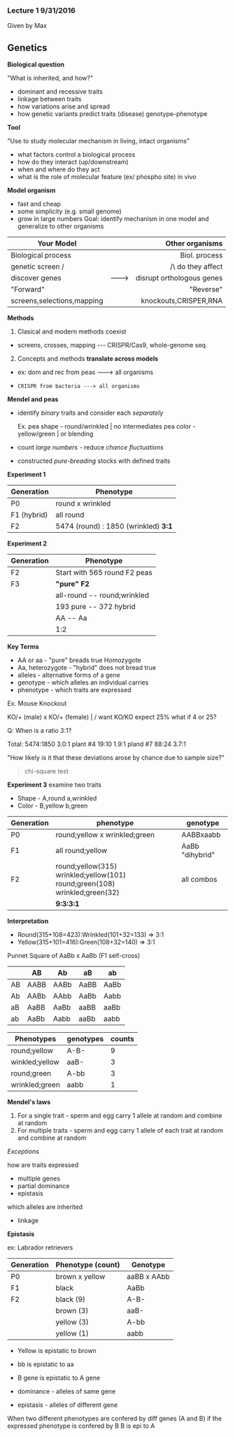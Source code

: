 ### Lecture 1 9/31/2016
Given by Max

## Genetics
__Biological question__

"What is inherited, and how?"
+ dominant and recessive traits
+ linkage between traits
+ how variations arise and spread
+ how genetic variants predict traits (disease) genotype-phenotype

__Tool__

"Use to study molecular mechanism in living, intact organisms"
+ what factors control a biological process
+ how do they interact (up/downstream)
+ when and where do they act
+ what is the role of molecular feature (ex/ phospho site) in vivo

__Model organism__

+ fast and cheap
+ some simplicity (e.g. small genome)
+ grow in large numbers
Goal: identify mechanism in one model and generalize to other organisms

| Your Model    |            | Other organisms  |
| ------------- |:-------------:| -----:|
| Biological process      |  | Biol. process |
| genetic screen \/      |       |   /\ do they affect |
| discover genes |  --->     |    disrupt orthologous genes |
| "Forward" |              | "Reverse"      |
|screens,selections,mapping | | knockouts,CRISPER,RNA |

__Methods__

1. Clasical and modern methods coexist
  * screens, crosses, mapping --- CRISPR/Cas9, whole-genome seq.
2. Concepts and methods **translate across models**
  * ex: dom and rec from peas ---> all organisms
  *     CRISPR from bacteria ---> all organisms

__Mendel and peas__
+ identify _binary_ traits and consider each _separately_

   Ex. pea shape - round/wrinkled | no intermediates
       pea color - yellow/green   | or blending
+ count *large numbers* - reduce *chance fluctuations*
+ constructed *pure-breading* stocks with defined traits

__Experiment 1__

|Generation     |     Phenotype   |
|---------------|-----------------|
| P0            | round x wrinkled|
| F1  (hybrid)  | all round       |
| F2            | 5474 (round) : 1850 (wrinkled) **3:1**|

__Experiment 2__

| Generation | Phenotype |
|---|---|
| F2 | Start with 565 round F2 peas |
|F3| **"pure" F2** | **"hybrid" F2** |
| | all-round -- round;wrinkled |
| | 193 pure -- 372 hybrid |
| | AA -- Aa |
| | 1:2 |

__Key Terms__

+ AA or aa - "pure" breads true Homozygote
+ Aa, heterozygote - "hybrid" does not bread true
+ alleles - alternative forms of a gene
+ genotype - which alleles an individual carries
+ phenotype - which traits are expressed

Ex. Mouse Knockout

KO/+ (male) x KO/+ (female)
  |
 \/
 want KO/KO
 expect 25%
 what if 4 or 25?
 
Q: When is a ratio 3:1?

  Total: 5474:1850 3.0:1
  plant #4 19:10 1.9:1
  pland #7 88:24 3.7:1
  
"How likely is it that these deviations arose by chance due to sample size?"
>chi-square test

__Experiment 3__ examine two traits

+ Shape - A,round a,wrinkled
+ Color - B,yellow b,green

|Generation|phenotype|genotype|
|---|---|---|
|P0|round;yellow x wrinkled;green|AABBxaabb|
|F1|all round;yellow|AaBb "dihybrid"|
|F2|round;yellow(315) wrinkled;yellow(101) round;green(108) wrinkled;green(32)|all combos|
||**9:3:3:1**|

__Interpretation__

+ Round(315+108=423):Wrinkled(101+32=133) => 3:1
+ Yellow(315+101=416):Green(108+32=140) => 3:1

Punnet Square of AaBb x AaBb (F1 self-cross)

||AB|Ab|aB|ab|
|---|---|---|---|---|
|AB|AABB|AABb|AaBB|AaBb|
|Ab|AABb|AAbb|AaBb|Aabb|
|aB|AaBB|AaBb|aaBB|aaBb|
|ab|AaBb|Aabb|aaBb|aabb|


|Phenotypes|genotypes|counts|
|---|---|---|
|round;yellow|A-B-|9|
|winkled;yellow|aaB-|3|
|round;green|A-bb|3|
|wrinkled;green|aabb|1|

__Mendel's laws__

1. For a single trait - sperm and egg carry 1 allele at random and combine at random
2. For multiple traits - sperm and egg carry 1 allele of each trait at random and combine at random

_Exceptions_

how are traits expressed
+ multiple genes
+ partial dominance
+ epistasis

which alleles are inherited
+ linkage

__Epistasis__

ex: Labrador retrievers

| Generation | Phenotype (count) | Genotype |
|---|---|---|
|P0|brown x yellow|aaBB x AAbb|
|F1|black|AaBb|
|F2|black (9)|A-B-|
||brown (3)|aaB-|
||yellow (3)|A-bb|
||yellow (1)|aabb|

+ Yellow is epistatic to brown
+ bb is epistatic to aa
+ B gene is epistatic to A gene

+ dominance - alleles of same gene
+ epistasis - alleles of different gene

When two different phenotypes are confered by diff genes (A and B) if the expressed phenotype is confered by B B is epi to A
